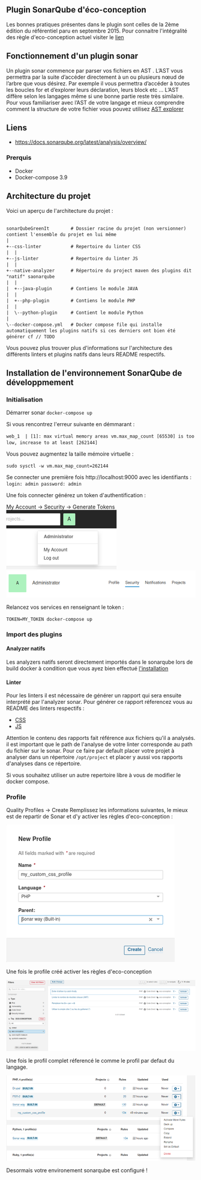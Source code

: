 ## Plugin SonarQube d'éco-conception

Les bonnes pratiques présentes dans le plugin sont celles de la 2ème édition du référentiel paru en septembre 2015. 
Pour connaitre l'intégralité des règle d'eco-conception actuel visiter le [lien](https://docs.google.com/spreadsheets/d/1nujR4EnajnR0NSXjvBW3GytOopDyTfvl3eTk2XGLh5Y/edit#gid=1386834576)

## Fonctionnement d'un plugin sonar 
Un plugin sonar commence par parser vos fichiers en AST . L’AST vous permettra par la suite d’accéder directement à un ou plusieurs nœud de l’arbre que vous désirez.
Par exemple il vous permettra  d’accéder à toutes les boucles for et d’explorer leurs déclaration, leurs block etc …
L’AST diffère selon les langages même si une bonne partie reste très similaire. 
Pour vous familiariser avec l’AST de votre langage et mieux comprendre comment la structure de votre fichier vous pouvez utilisez [AST explorer](https://astexplorer.net/)
## Liens
 - https://docs.sonarqube.org/latest/analysis/overview/

### Prerquis

- Docker
- Docker-compose 3.9

## Architecture du projet
Voici un aperçu de l'architecture du projet :
```

sonarQubeGreenIt        # Dossier racine du projet (non versionner) contient l'ensemble du projet en lui même
|
+--css-linter           # Repertoire du linter CSS 
|  |
+--js-linter            # Repertoire du linter JS
|  |
+--native-analyzer      # Répertoire du project maven des plugins dit "natif" saonarqube
|  |
|  +--java-plugin       # Contiens le module JAVA
|  |
|  +--php-plugin        # Contiens le module PHP
|  |
|  \--python-plugin     # Contient le module Python
|
\--docker-compose.yml   # Docker compose file qui installe automatiquement les plugins natifs si ces derniers ont bien été générer cf // TODO
```

Vous pouvez plus trouver plus d'informations sur l'architecture des différents linters et plugins natifs dans leurs README respectifs.


## Installation de l'environnement SonarQube de développmement 

### Initialisation
Démarrer sonar `docker-compose up`

Si vous rencontrez l'erreur suivante en démmarant :

`web_1  | [1]: max virtual memory areas vm.max_map_count [65530] is too low, increase to at least [262144]`

Vous pouvez augmentez la taille mémoire virtuelle :

`sudo sysctl -w vm.max_map_count=262144
`

Se connecter une première fois http://localhost:9000 avec les identifiants :
`login: admin
password: admin`

Une fois connecter générez un token d'authentification :

My Account -> Security -> Generate Tokens
![img.png](images/img.png)
![img_1.png](images/img_1.png)



Relancez vos services en renseignant le token :

`TOKEN=MY_TOKEN docker-compose up`


### Import des plugins

#### Analyzer natifs

Les analyzers natifs seront directement importés dans le sonarqube lors de build docker à condition que vous ayez bien effectué
[l'installation](https://github.com/p2lvoizinDavidson/sonarQubeGreenIt/tree/sonarPracticePR/native-analyzer#installation)

#### Linter

Pour les linters il est nécessaire de générer un rapport qui sera ensuite interprété par l'analyzer sonar.
Pour générer ce rapport réferencez vous au README des linters respectifs :

- [CSS](https://github.com/p2lvoizinDavidson/sonarQubeGreenIt/tree/sonarPracticePR/css-linter#g%C3%A9nerer-et-importer-le-rapport-dans-sonarqube)
- [JS](https://github.com/p2lvoizinDavidson/sonarQubeGreenIt/tree/sonarPracticePR/js-linter#g%C3%A9nerer-et-importer-le-rapport-dans-sonarqube)


Attention le contenu des rapports fait référence aux fichiers qu'il a analysés.
il est important que le path de l'analyse de votre linter corresponde au path du fichier sur le sonar.
Pour ce faire par default placer votre projet à analyser dans un répertoire `/opt/project` et placer y aussi vos rapports d'analyses dans ce répertoire.

Si vous souhaitez utiliser un autre repertoire libre à vous de modifier le docker compose.

### Profile

Quality Profiles -> Create
Remplissez les informations suivantes, le mieux est de repartir de Sonar et d'y activer les règles d'eco-conception :

![img_2.png](images/img_2.png)

Une fois le profile créé activer les règles d'eco-conception

![img_3.png](images/img_3.png)


Une fois le profil complet réferencé le comme le profil par defaut du langage.

![img_4.png](images/img_4.png)

Desormais votre environement sonarqube est configuré !












